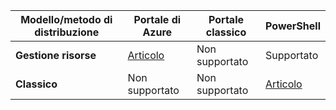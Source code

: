 |**Modello/metodo di distribuzione**| **Portale di Azure** | **Portale classico** | **PowerShell**|
|---|---|---|---|
| **Gestione risorse**      |[Articolo](vpn-gateway-howto-multi-site-to-site-resource-manager-portal.md)| Non supportato | Supportato|
| **Classico** | Non supportato | Non supportato | [Articolo](vpn-gateway-multi-site.md) | 
 

<!--HONumber=Oct16_HO2-->


